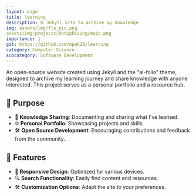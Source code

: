 ```yaml
---
layout: page
title: learning
description: 🌐 Jekyll site to archive my knowledge
img: assets/img/flo_pic.png
assets/img/projects/AntUpRising/main.png
importance: 1
git: https://github.com/mpek29/learning
category: Computer Science
subcategory: Software Development
---
```



An open-source website created using Jekyll and the "al-folio" theme, designed to archive my learning journey and share knowledge with anyone interested. This project serves as a personal portfolio and a resource hub.

## 🎯 Purpose

- 📖 **Knowledge Sharing**: Documenting and sharing what I've learned.
- 🌐 **Personal Portfolio**: Showcasing projects and skills.
- 🛠️ **Open Source Development**: Encouraging contributions and feedback from the community.

## 🌟 Features

- 📄 **Responsive Design**: Optimized for various devices.
- 🔍 **Search Functionality**: Easily find content and resources.
- 🛠️ **Customization Options**: Adapt the site to your preferences.

